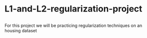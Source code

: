 # L1-and-L2-regularization-project

## 
For this project we will be practicing regularization techniques on an housing dataset
